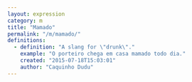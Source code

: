 ```yaml
---
layout: expression
category: m
title: "Mamado"
permalink: "/m/mamado/"
definitions:
  - definition: "A slang for \"drunk\"."
    example: "O porteiro chega em casa mamado todo dia."
    created: "2015-07-18T15:03:01"
    author: "Caquinho Dudu"
---
```

